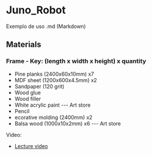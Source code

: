 # Juno_Robot

Exemplo de uso .md (Markdown)

## Materials
### Frame - Key: (length x width x height) x quantity
  * Pine planks (2400x60x10mm) x7
  * MDF sheet (1200x600x4.5mm) x2
  * Sandpaper (120 grit)
  * Wood glue
  * Wood filler
  * White acrylic paint --- Art store
  * Pencil
  * ecorative molding (2400mm) x2
  * Balsa wood (1000x10x2mm) x6 --- Art store

Video:
  * [Lecture video](https://www.youtube.com/watch?v=cjIHdSHa2zM&t=8s&ab_channel=FranciscoLopes)
  
  
